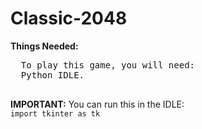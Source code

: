 # Classic-2048
**Things Needed:**
<pre>
  To play this game, you will need: 
  Python IDLE.
  </pre>
**IMPORTANT:**
You can run this in the IDLE:
<code>
  import tkinter as tk
</code>
